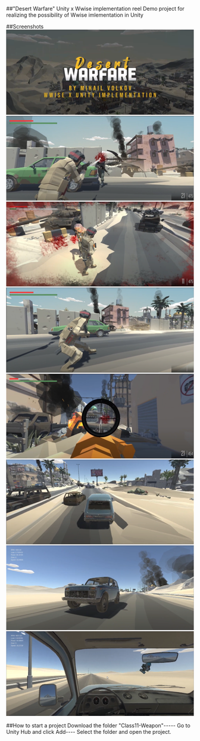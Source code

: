 ##"Desert Warfare" Unity x Wwise implementation reel
Demo project for realizing the possibility of Wwise imlementation in Unity

##Screenshots
![Untitled](Readme/IMG_01.PNG)
![Untitled](Readme/IMG_02.PNG)
![Untitled](Readme/IMG_03.PNG)
![Untitled](Readme/IMG_04.PNG)
![Untitled](Readme/IMG_05.PNG)
![Untitled](Readme/IMG_06.PNG)
![Untitled](Readme/IMG_07.PNG)
![Untitled](Readme/IMG_08.PNG)

##How to start a project
Download the folder "Class11-Weapon"----- Go to Unity Hub and click Add---- Select the folder and open the project.
